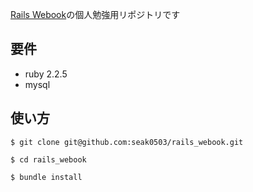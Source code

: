 [Rails Webook](http://ruby-rails.hatenadiary.com/)の個人勉強用リポジトリです

## 要件

* ruby 2.2.5
* mysql

## 使い方

```
$ git clone git@github.com:seak0503/rails_webook.git

$ cd rails_webook

$ bundle install
```